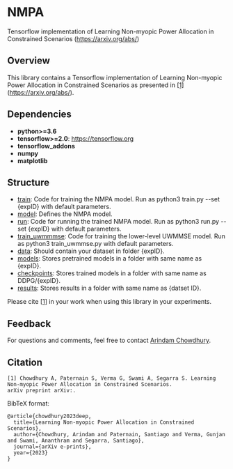 # NMPA
Tensorflow implementation of Learning Non-myopic Power Allocation in Constrained Scenarios (https://arxiv.org/abs/)

## Overview
This library contains a Tensorflow implementation of Learning Non-myopic Power Allocation in Constrained Scenarios as presented in [[1]](#citation)(https://arxiv.org/abs/).

## Dependencies

* **python>=3.6**
* **tensorflow>=2.0**: https://tensorflow.org
* **tensorflow_addons**
* **numpy**
* **matplotlib**

## Structure
* [train](https://github.com/ArCho48/NMPA/blob/master/train.py): Code for training the NMPA model. Run as python3 train.py  --set {expID} with default parameters.
* [model](https://github.com/ArCho48/NMPA/blob/master/model.py): Defines the NMPA model.
* [run](https://github.com/ArCho48/NMPA/blob/master/run.py): Code for running the trained NMPA model. Run as python3 run.py  --set {expID} with default parameters.
* [train_uwmmmse](https://github.com/ArCho48/NMPA/blob/master/train_uwmmse.py): Code for training the lower-level UWMMSE model. Run as python3 train_uwmmse.py with default parameters.
* [data](https://github.com/ArCho48/NMPA/tree/master/data): Should contain your dataset in folder {expID}.
* [models](https://github.com/ArCho48/NMPA/tree/master/models): Stores pretrained models in a folder with same name as {expID}.
* [checkpoints](https://github.com/ArCho48/NMPA/tree/master/checkpoints): Stores trained models in a folder with same name as DDPG/{expID}.
* [results](https://github.com/ArCho48/NMPA/tree/master/results): Stores results in a folder with same name as {datset ID}.

Please cite [[1](#citation)] in your work when using this library in your experiments.

## Feedback
For questions and comments, feel free to contact [Arindam Chowdhury](mailto:arindam.chowdhury@rice.edu).

## Citation
```
[1] Chowdhury A, Paternain S, Verma G, Swami A, Segarra S. Learning Non-myopic Power Allocation in Constrained Scenarios. 
arXiv preprint arXiv:.
```

BibTeX format:
```
@article{chowdhury2023deep,
  title={Learning Non-myopic Power Allocation in Constrained Scenarios},
  author={Chowdhury, Arindam and Paternain, Santiago and Verma, Gunjan and Swami, Ananthram and Segarra, Santiago},
  journal={arXiv e-prints},
  year={2023}
}
```
